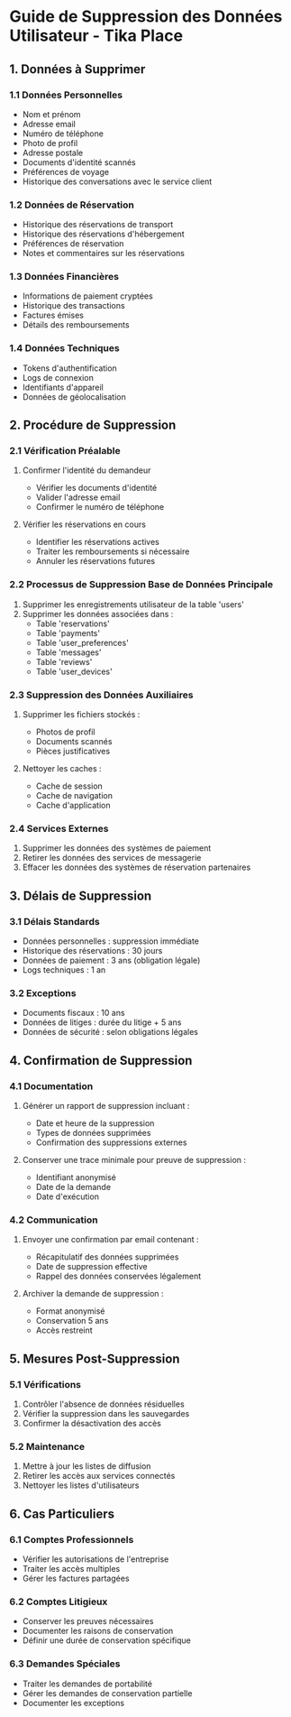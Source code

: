 # Guide de Suppression des Données Utilisateur - Tika Place

## 1. Données à Supprimer

### 1.1 Données Personnelles
- Nom et prénom
- Adresse email
- Numéro de téléphone
- Photo de profil
- Adresse postale
- Documents d'identité scannés
- Préférences de voyage
- Historique des conversations avec le service client

### 1.2 Données de Réservation
- Historique des réservations de transport
- Historique des réservations d'hébergement
- Préférences de réservation
- Notes et commentaires sur les réservations

### 1.3 Données Financières
- Informations de paiement cryptées
- Historique des transactions
- Factures émises
- Détails des remboursements

### 1.4 Données Techniques
- Tokens d'authentification
- Logs de connexion
- Identifiants d'appareil
- Données de géolocalisation

## 2. Procédure de Suppression

### 2.1 Vérification Préalable
1. Confirmer l'identité du demandeur
   - Vérifier les documents d'identité
   - Valider l'adresse email
   - Confirmer le numéro de téléphone

2. Vérifier les réservations en cours
   - Identifier les réservations actives
   - Traiter les remboursements si nécessaire
   - Annuler les réservations futures

### 2.2 Processus de Suppression Base de Données Principale
1. Supprimer les enregistrements utilisateur de la table 'users'
2. Supprimer les données associées dans :
   - Table 'reservations'
   - Table 'payments'
   - Table 'user_preferences'
   - Table 'messages'
   - Table 'reviews'
   - Table 'user_devices'

### 2.3 Suppression des Données Auxiliaires
1. Supprimer les fichiers stockés :
   - Photos de profil
   - Documents scannés
   - Pièces justificatives

2. Nettoyer les caches :
   - Cache de session
   - Cache de navigation
   - Cache d'application

### 2.4 Services Externes
1. Supprimer les données des systèmes de paiement
2. Retirer les données des services de messagerie
3. Effacer les données des systèmes de réservation partenaires

## 3. Délais de Suppression

### 3.1 Délais Standards
- Données personnelles : suppression immédiate
- Historique des réservations : 30 jours
- Données de paiement : 3 ans (obligation légale)
- Logs techniques : 1 an

### 3.2 Exceptions
- Documents fiscaux : 10 ans
- Données de litiges : durée du litige + 5 ans
- Données de sécurité : selon obligations légales

## 4. Confirmation de Suppression

### 4.1 Documentation
1. Générer un rapport de suppression incluant :
   - Date et heure de la suppression
   - Types de données supprimées
   - Confirmation des suppressions externes

2. Conserver une trace minimale pour preuve de suppression :
   - Identifiant anonymisé
   - Date de la demande
   - Date d'exécution

### 4.2 Communication
1. Envoyer une confirmation par email contenant :
   - Récapitulatif des données supprimées
   - Date de suppression effective
   - Rappel des données conservées légalement

2. Archiver la demande de suppression :
   - Format anonymisé
   - Conservation 5 ans
   - Accès restreint

## 5. Mesures Post-Suppression

### 5.1 Vérifications
1. Contrôler l'absence de données résiduelles
2. Vérifier la suppression dans les sauvegardes
3. Confirmer la désactivation des accès

### 5.2 Maintenance
1. Mettre à jour les listes de diffusion
2. Retirer les accès aux services connectés
3. Nettoyer les listes d'utilisateurs

## 6. Cas Particuliers

### 6.1 Comptes Professionnels
- Vérifier les autorisations de l'entreprise
- Traiter les accès multiples
- Gérer les factures partagées

### 6.2 Comptes Litigieux
- Conserver les preuves nécessaires
- Documenter les raisons de conservation
- Définir une durée de conservation spécifique

### 6.3 Demandes Spéciales
- Traiter les demandes de portabilité
- Gérer les demandes de conservation partielle
- Documenter les exceptions

